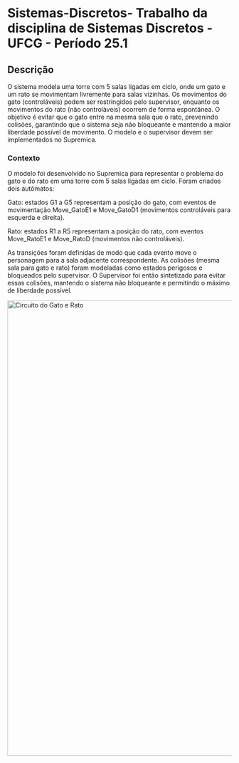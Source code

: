 # Sistemas-Discretos- Trabalho da disciplina de Sistemas Discretos - UFCG - Período 25.1

## Descrição 
O sistema modela uma torre com 5 salas ligadas em ciclo, onde um gato e um rato se movimentam livremente para salas vizinhas. Os movimentos do gato (controláveis) podem ser restringidos pelo supervisor, enquanto os movimentos do rato (não controláveis) ocorrem de forma espontânea. O objetivo é evitar que o gato entre na mesma sala que o rato, prevenindo colisões, garantindo que o sistema seja não bloqueante e mantendo a maior liberdade possível de movimento. O modelo e o supervisor devem ser implementados no Supremica.

### Contexto

O modelo foi desenvolvido no Supremica para representar o problema do gato e do rato em uma torre com 5 salas ligadas em ciclo. Foram criados dois autômatos:

Gato: estados G1 a G5 representam a posição do gato, com eventos de movimentação Move_GatoE1 e Move_GatoD1 (movimentos controláveis para esquerda e direita).

Rato: estados R1 a R5 representam a posição do rato, com eventos Move_RatoE1 e Move_RatoD (movimentos não controláveis).

As transições foram definidas de modo que cada evento move o personagem para a sala adjacente correspondente. As colisões (mesma sala para gato e rato) foram modeladas como estados perigosos e bloqueados pelo supervisor. O Supervisor foi então sintetizado para evitar essas colisões, mantendo o sistema não bloqueante e permitindo o máximo de liberdade possível.


<img width="1536" height="1024" alt="Circuito do Gato e Rato" src="https://github.com/user-attachments/assets/a5c278f1-90d0-43dc-a86f-26134640ba8b" />


